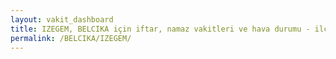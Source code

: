```yaml
---
layout: vakit_dashboard
title: IZEGEM, BELCIKA için iftar, namaz vakitleri ve hava durumu - ilçe/eyalet seç
permalink: /BELCIKA/IZEGEM/
---
```


<script type="text/javascript">
  var GLOBAL_COUNTRY = 'BELCIKA';
  var GLOBAL_CITY = 'IZEGEM';
  var GLOBAL_STATE = '';
  var lat = 72;
  var lon = 21;
</script>
